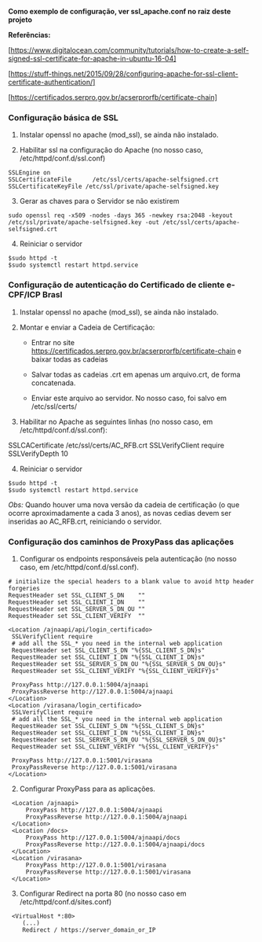 
**Como exemplo de configuração, ver ssl_apache.conf no raiz deste projeto**

**Referências:**

[https://www.digitalocean.com/community/tutorials/how-to-create-a-self-signed-ssl-certificate-for-apache-in-ubuntu-16-04]

[https://stuff-things.net/2015/09/28/configuring-apache-for-ssl-client-certificate-authentication/]

[https://certificados.serpro.gov.br/acserprorfb/certificate-chain]

### Configuração básica de SSL

1. Instalar openssl no apache (mod_ssl), se ainda não instalado.

2. Habilitar ssl na configuração do Apache (no nosso caso, /etc/httpd/conf.d/ssl.conf)

```
SSLEngine on
SSLCertificateFile      /etc/ssl/certs/apache-selfsigned.crt
SSLCertificateKeyFile /etc/ssl/private/apache-selfsigned.key
```

3. Gerar as chaves para o Servidor se não existirem

```
sudo openssl req -x509 -nodes -days 365 -newkey rsa:2048 -keyout /etc/ssl/private/apache-selfsigned.key -out /etc/ssl/certs/apache-selfsigned.crt
```

4. Reiniciar o servidor 
```
$sudo httpd -t
$sudo systemctl restart httpd.service
```

### Configuração de autenticação do Certificado de cliente e-CPF/ICP Brasl 

1. Instalar openssl no apache (mod_ssl), se ainda não instalado.

2. Montar e enviar a Cadeia de Certificação:

    * Entrar no site https://certificados.serpro.gov.br/acserprorfb/certificate-chain e baixar todas as cadeias

    * Salvar todas as cadeias .crt em apenas um arquivo.crt, de forma concatenada.

    * Enviar este arquivo ao servidor. No nosso caso, foi salvo em /etc/ssl/certs/

3. Habilitar no Apache as seguintes linhas (no nosso caso, em /etc/httpd/conf.d/ssl.conf):

SSLCACertificate /etc/ssl/certs/AC_RFB.crt
SSLVerifyClient require
SSLVerifyDepth 10

4. Reiniciar o servidor 
```
$sudo httpd -t
$sudo systemctl restart httpd.service
```

*Obs:* Quando houver uma nova versão da cadeia de certificação (o que ocorre aproximadamente a cada 3 anos),
 as novas cedias devem ser inseridas ao AC_RFB.crt, reiniciando o servidor.
 
 
### Configuração dos caminhos de ProxyPass das aplicações

1. Configurar os endpoints responsáveis pela autenticação (no nosso caso, em /etc/httpd/conf.d/ssl.conf).

```
# initialize the special headers to a blank value to avoid http header forgeries
RequestHeader set SSL_CLIENT_S_DN    ""
RequestHeader set SSL_CLIENT_I_DN    ""
RequestHeader set SSL_SERVER_S_DN_OU ""
RequestHeader set SSL_CLIENT_VERIFY  ""

<Location /ajnaapi/api/login_certificado>
 SSLVerifyClient require
 # add all the SSL_* you need in the internal web application
 RequestHeader set SSL_CLIENT_S_DN "%{SSL_CLIENT_S_DN}s"
 RequestHeader set SSL_CLIENT_I_DN "%{SSL_CLIENT_I_DN}s"
 RequestHeader set SSL_SERVER_S_DN_OU "%{SSL_SERVER_S_DN_OU}s"
 RequestHeader set SSL_CLIENT_VERIFY "%{SSL_CLIENT_VERIFY}s"

 ProxyPass http://127.0.0.1:5004/ajnaapi
 ProxyPassReverse http://127.0.0.1:5004/ajnaapi
</Location>
<Location /virasana/login_certificado>
 SSLVerifyClient require
 # add all the SSL_* you need in the internal web application
 RequestHeader set SSL_CLIENT_S_DN "%{SSL_CLIENT_S_DN}s"
 RequestHeader set SSL_CLIENT_I_DN "%{SSL_CLIENT_I_DN}s"
 RequestHeader set SSL_SERVER_S_DN_OU "%{SSL_SERVER_S_DN_OU}s"
 RequestHeader set SSL_CLIENT_VERIFY "%{SSL_CLIENT_VERIFY}s"

 ProxyPass http://127.0.0.1:5001/virasana
 ProxyPassReverse http://127.0.0.1:5001/virasana
</Location>
```

2. Configurar ProxyPass para as aplicações.

```
 <Location /ajnaapi>
     ProxyPass http://127.0.0.1:5004/ajnaapi
     ProxyPassReverse http://127.0.0.1:5004/ajnaapi
 </Location>
 <Location /docs>
     ProxyPass http://127.0.0.1:5004/ajnaapi/docs
     ProxyPassReverse http://127.0.0.1:5004/ajnaapi/docs
 </Location>
 <Location /virasana>
     ProxyPass http://127.0.0.1:5001/virasana
     ProxyPassReverse http://127.0.0.1:5001/virasana
 </Location>

```


3. Configurar Redirect na porta 80 (no nosso caso em /etc/httpd/conf.d/sites.conf)

```
 <VirtualHost *:80>
    (...)
	Redirect / https://server_domain_or_IP

```

 
